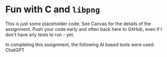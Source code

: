 # Fun with C and `libpng`

This is just some placeholder code. See Canvas for the details of the
assignment. Push your code early and often back here to GitHub, even if I
don't have any tests to run - yet.

In completing this assignment, the following AI based tools were used: ChatGPT